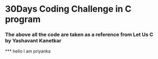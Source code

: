 # 30Days  Coding Challenge in C program
### The above all the code are taken as a reference from Let Us C by Yashavant Kanetkar
*** hello I am priyanka 

